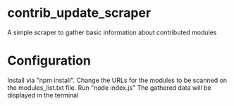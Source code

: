 # contrib_update_scraper

A simple scraper to gather basic information about contributed modules

# Configuration

Install via "npm install". 
Change the URLs for the modules to be scanned on the modules_list.txt file.
Run "node index.js"
The gathered data will be displayed in the terminal